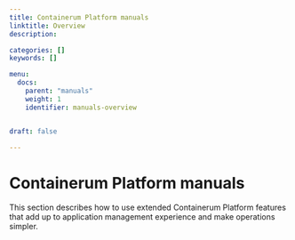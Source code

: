 ```yaml
---
title: Containerum Platform manuals
linktitle: Overview
description:

categories: []
keywords: []

menu:
  docs:
    parent: "manuals"
    weight: 1
    identifier: manuals-overview


draft: false

---
```

# Containerum Platform manuals

This section describes how to use extended Containerum Platform features that add up to application management experience and make operations simpler.
